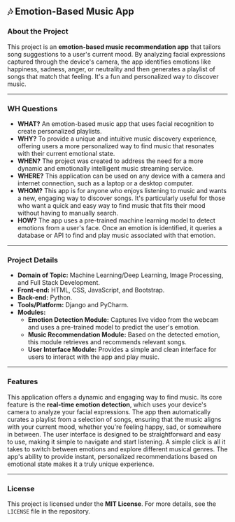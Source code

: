 ## 🎶 Emotion-Based Music App

### About the Project

This project is an **emotion-based music recommendation app** that tailors song suggestions to a user's current mood. By analyzing facial expressions captured through the device's camera, the app identifies emotions like happiness, sadness, anger, or neutrality and then generates a playlist of songs that match that feeling. It's a fun and personalized way to discover music. 

---

### WH Questions

* **WHAT?** An emotion-based music app that uses facial recognition to create personalized playlists.
* **WHY?** To provide a unique and intuitive music discovery experience, offering users a more personalized way to find music that resonates with their current emotional state.
* **WHEN?** The project was created to address the need for a more dynamic and emotionally intelligent music streaming service.
* **WHERE?** This application can be used on any device with a camera and internet connection, such as a laptop or a desktop computer.
* **WHOM?** This app is for anyone who enjoys listening to music and wants a new, engaging way to discover songs. It's particularly useful for those who want a quick and easy way to find music that fits their mood without having to manually search.
* **HOW?** The app uses a pre-trained machine learning model to detect emotions from a user's face. Once an emotion is identified, it queries a database or API to find and play music associated with that emotion.

---

### Project Details

* **Domain of Topic:** Machine Learning/Deep Learning, Image Processing, and Full Stack Development.
* **Front-end:** HTML, CSS, JavaScript, and Bootstrap.
* **Back-end:** Python.
* **Tools/Platform:** Django and PyCharm.
* **Modules:**
    * **Emotion Detection Module:** Captures live video from the webcam and uses a pre-trained model to predict the user's emotion.
    * **Music Recommendation Module:** Based on the detected emotion, this module retrieves and recommends relevant songs.
    * **User Interface Module:** Provides a simple and clean interface for users to interact with the app and play music.

---

### Features

This application offers a dynamic and engaging way to find music. Its core feature is the **real-time emotion detection**, which uses your device's camera to analyze your facial expressions. The app then automatically curates a playlist from a selection of songs, ensuring that the music aligns with your current mood, whether you're feeling happy, sad, or somewhere in between. The user interface is designed to be straightforward and easy to use, making it simple to navigate and start listening. A simple click is all it takes to switch between emotions and explore different musical genres. The app's ability to provide instant, personalized recommendations based on emotional state makes it a truly unique experience.

---

### License

This project is licensed under the **MIT License**. For more details, see the `LICENSE` file in the repository.
